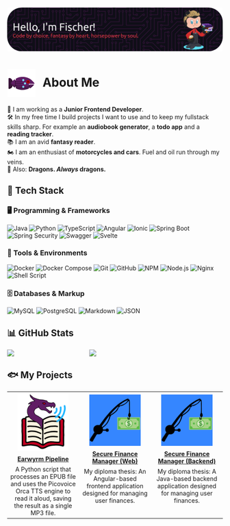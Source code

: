 <!-- This banner was created with [Profil Header Generator](https://leviarista.github.io/github-profile-header-generator) -->
<!-- The Octocat used in this banner was created with [myOctocat](https://myoctocat.com) -->
![Header](./assets/github-header.png)

<h1>
  <img src="./assets/Fischer-Fish.png" alt="personal logo" width="66" style="vertical-align: middle; margin-right: 10px;" />
  About Me
</h1>

💼 I am working as a **Junior Frontend Developer**.  
🛠️ In my free time I build projects I want to use and to keep my fullstack skills sharp. For example an **audiobook generator**, a **todo app** and a **reading tracker**.  
📚 I am an avid **fantasy reader**.  
🏍️ I am an enthusiast of **motorcycles and cars**. Fuel and oil run through my veins.  
🐉 Also: **Dragons. *Always* dragons.**  

## 🧰 Tech Stack
### 🖥️ Programming & Frameworks  
![Java](https://img.shields.io/badge/Java-%23ED8B00?style=for-the-badge&logo=java&logoColor=white) ![Python](https://img.shields.io/badge/Python-FFD43B?style=for-the-badge&logo=python&logoColor=blue) ![TypeScript](https://img.shields.io/badge/TypeScript-007ACC?style=for-the-badge&logo=typescript&logoColor=white) ![Angular](https://img.shields.io/badge/Angular-DD0031?style=for-the-badge&logo=angular&logoColor=white) ![Ionic](https://img.shields.io/badge/Ionic-3880FF?style=for-the-badge&logo=ionic&logoColor=white) ![Spring Boot](https://img.shields.io/badge/Spring_Boot-6DB33F?style=for-the-badge&logo=spring-boot&logoColor=white) ![Spring Security](https://img.shields.io/badge/Spring_Security-6DB33F?style=for-the-badge&logo=spring-security&logoColor=white) ![Swagger](https://img.shields.io/badge/Swagger-85EA2D?style=for-the-badge&logo=swagger&logoColor=white) ![Svelte](https://img.shields.io/badge/svelte-%23f1413d.svg?style=for-the-badge&logo=svelte&logoColor=white)
### 🔧 Tools & Environments  
![Docker](https://img.shields.io/badge/Docker-2CA5E0?style=for-the-badge&logo=docker&logoColor=white) ![Docker Compose](https://img.shields.io/badge/Docker_Compose-2496ED?style=for-the-badge&logo=docker&logoColor=white) ![Git](https://img.shields.io/badge/Git-E44C30?style=for-the-badge&logo=git&logoColor=white) ![GitHub](https://img.shields.io/badge/GitHub-100000?style=for-the-badge&logo=github&logoColor=white) ![NPM](https://img.shields.io/badge/npm-CB3837?style=for-the-badge&logo=npm&logoColor=white) ![Node.js](https://img.shields.io/badge/Node.js-339933?style=for-the-badge&logo=nodedotjs&logoColor=white) ![Nginx](https://img.shields.io/badge/Nginx-009639?style=for-the-badge&logo=nginx&logoColor=white) ![Shell Script](https://img.shields.io/badge/Shell_Script-121011?style=for-the-badge&logo=gnu-bash&logoColor=white)  
### 🗄️ Databases & Markup  
![MySQL](https://img.shields.io/badge/MySQL-005C84?style=for-the-badge&logo=mysql&logoColor=white) ![PostgreSQL](https://img.shields.io/badge/PostgreSQL-316192?style=for-the-badge&logo=postgresql&logoColor=white) ![Markdown](https://img.shields.io/badge/Markdown-000000?style=for-the-badge&logo=markdown&logoColor=white) ![JSON](https://img.shields.io/badge/JSON-5E5C5C?style=for-the-badge&logo=json&logoColor=white)

## 📊 GitHub Stats
<div style="display: flex; justify-content: space-between; flex-wrap: wrap;">
  <img src="https://github-readme-stats.vercel.app/api/top-langs/?username=Fischer-Jessica&theme=catppuccin_mocha&hide_border=true&include_all_commits=false&count_private=false&layout=compact" style="width: 36%; height: auto; display: block;" />
  <img src="https://github-readme-stats.vercel.app/api?username=Fischer-Jessica&rank_icon=github&theme=catppuccin_mocha&hide_border=true&show_icons=true&hide=contribs,prs" style="width: 62%; height: auto; display: block;" />
</div>

## 🐟 My Projects
<table width="100%" style="table-layout: fixed;">
  <tr>
    <td align="center" width="33%">
      <div style="display: flex; flex-direction: column; align-items: center;">
        <a href="https://github.com/Fischer-Jessica/earwyrm-pipeline" target="_blank" style="text-align: center;">
          <img src="https://raw.githubusercontent.com/Fischer-Jessica/earwyrm-pipeline/main/assets/logo_earwyrm-pipeline.png" alt="Earwyrm Pipeline Logo" width="120" style="display: block; margin: 0 auto 10px;" />
          <div><strong>Earwyrm Pipeline</strong></div>
        </a>
        <p style="min-height: 110px; margin-top: 0.5em; margin-bottom: 0;">
          A Python script that processes an EPUB file and uses the Picovoice Orca TTS engine to read it aloud, saving the result as a single MP3 file.
        </p>
      </div>
    </td>
    <td align="center" width="33%">
      <div style="display: flex; flex-direction: column; align-items: center;">
        <a href="https://github.com/Fischer-Jessica/DA-SecureFinanceManager-Web-202324-public" target="_blank" style="text-align: center;">
          <img src="https://raw.githubusercontent.com/Fischer-Jessica/DA-SecureFinanceManager-Web-202324-public/secure_finance_manager/src/assets/logos/Logo_with_background.png" alt="Secure Finance Manager Web Logo" width="120" style="display: block; margin: 0 auto 10px;" />
          <div><strong>Secure Finance Manager (Web)</strong></div>
        </a>
        <p style="min-height: 110px; margin-top: 0.5em; margin-bottom: 0;">
          My diploma thesis: An Angular-based frontend application designed for managing user finances.
        </p>
      </div>
    </td>
    <td align="center" width="33%">
      <div style="display: flex; flex-direction: column; align-items: center;">
        <a href="https://github.com/Fischer-Jessica/DA-SecureFinanceManager-Backend-202324-public" target="_blank" style="text-align: center;">
          <img src="https://raw.githubusercontent.com/Fischer-Jessica/DA-SecureFinanceManager-Web-202324-public/secure_finance_manager/src/assets/logos/Logo_with_background.png" alt="Secure Finance Manager Backend Logo" width="120" style="display: block; margin: 0 auto 10px;" />
          <div><strong>Secure Finance Manager (Backend)</strong></div>
        </a>
        <p style="min-height: 110px; margin-top: 0.5em; margin-bottom: 0;">
          My diploma thesis: A Java-based backend application designed for managing user finances.
        </p>
      </div>
    </td>
  </tr>
</table>

<!-- The first version of the README was created with [GPRM](https://gprm.itsvg.in) -->
